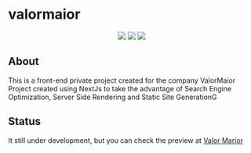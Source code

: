 # valormaior

<div align="center">
  
  [![](https://img.shields.io/badge/React-%2309aee4)](https://github.com/facebook/react) 
  [![](https://img.shields.io/badge/Next-%2309aee4)](https://github.com/vercel/next.js)
  [![](https://img.shields.io/badge/Typecript-%2309aee4)](https://github.com/microsoft/TypeScript)
  
</div>

## About

This is a front-end private project created for the company ValorMaior
Project created using NextJs to take the advantage of Search Engine Optimization, Server Side Rendering and Static Site GenerationG

## Status

It still under development, but you can check the preview at [Valor Marior](https://valormaior.now.sh/)

